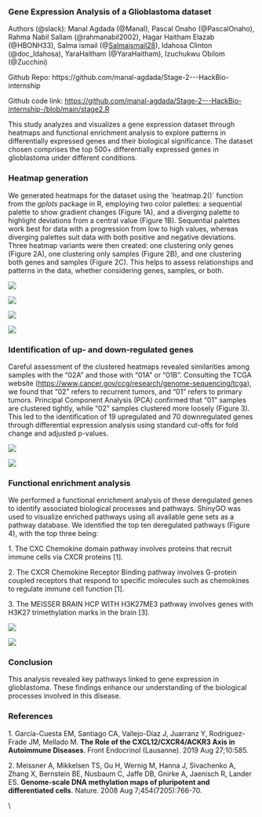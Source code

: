 <!--StartFragment-->


### **Gene Expression Analysis of a Glioblastoma dataset**

Authors (@slack): Manal Agdada (@Manal), Pascal Onaho (@PascalOnaho), Rahma Nabil Sallam (@rahmanabil2002), Hagar Haitham Elazab (@HBONH33), Salma ismail (@[Salmaismail28](https://hackbiointern-leo4437.slack.com/team/U07K2FNRY4A)), Idahosa Clinton (@doc\_Idahosa), YaraHaitham (@YaraHaitham), Izuchukwu Obilom (@Zucchini)

Github Repo: https\://github.com/manal-agdada/Stage-2---HackBio-internship

Github code link: <https://github.com/manal-agdada/Stage-2---HackBio-internship-/blob/main/stage2.R>

This study analyzes and visualizes a gene expression dataset through heatmaps and functional enrichment analysis to explore patterns in differentially expressed genes and their biological significance. The dataset chosen comprises the top 500+ differentially expressed genes in glioblastoma under different conditions.


### **Heatmap generation**

We generated heatmaps for the dataset using the \`heatmap.2()\` function from the _gplots_ package in R, employing two color palettes: a sequential palette to show gradient changes (Figure 1A), and a diverging palette to highlight deviations from a central value (Figure 1B). Sequential palettes work best for data with a progression from low to high values, whereas diverging palettes suit data with both positive and negative deviations. Three heatmap variants were then created: one clustering only genes (Figure 2A), one clustering only samples (Figure 2B), and one clustering both genes and samples (Figure 2C). This helps to assess relationships and patterns in the data, whether considering genes, samples, or both.

![](https://lh7-rt.googleusercontent.com/docsz/AD_4nXfDhqB3AZ_CJ8f6D9WWE0xXft1el4UeTPEckYJ6zqiGFFxwBHewCUYzu0iJSdvrnbDxuD9_igfD3SqEtv3YAB2p3r6k-exa8QHrQ5jbE0x_NuhKg7M2XPD70R65ILXJI9PJNCrzlsDHX60DMqUbYE-Zs74T?key=zicOZvtXSkbx22_fpayXbg)

![](https://lh7-rt.googleusercontent.com/docsz/AD_4nXdQjy5jGlIKqLAz7B8X-evuiHU6UEqNusnOA55H85OcAumAjr-ujzFy45orwQ9xYk5BzB9g3DpCWyguvhmvo2reKGHAUy4-tqc_hN6hsS_w5d06WEYzTnGeSb8GetDewg_LcWpFD3eI279heJxW0wyDdOBw?key=zicOZvtXSkbx22_fpayXbg)

![](https://lh7-rt.googleusercontent.com/docsz/AD_4nXei26jQcEC3m5Y3nu-Z9buoUQBhtNtFNEfTBNjvMvccVBfqB8_PVPnz4gQXTb5CBbmkVFChFCLfC55jsCfxuvzxrCFS8jfnvDMKp4kJweeb4CIxZAuWtwiiIYYpcEHSGFiMKWMxY8I90KOQWraW6h9CG2HV?key=zicOZvtXSkbx22_fpayXbg)

![](https://lh7-rt.googleusercontent.com/docsz/AD_4nXfiMyNdTD0JYKXeqBEdOGk1OPU7g1Ek3REkcarb5gKEogTe1dnY6MWefTU1hWUGMCgEKonuGyVA5sYs5ktIwJpuvZw8z9f14jC1Dnlb2LdSG-AnqbqYNhe5u59ZPjMQvHoF_evn2Tqoe8tTrfhfgyOLNEQ?key=zicOZvtXSkbx22_fpayXbg)


### **Identification of up- and down-regulated genes**

Careful assessment of the clustered heatmaps revealed similarities among samples with the “02A” and those with “01A” or “01B”. Consulting the TCGA website (<https://www.cancer.gov/ccg/research/genome-sequencing/tcga>), we found that “02” refers to recurrent tumors, and “01” refers to primary tumors. Principal Component Analysis (PCA) confirmed that “01” samples are clustered tightly, while “02” samples clustered more loosely (Figure 3). This led to the identification of 19 upregulated and 70 downregulated genes through differential expression analysis using standard cut-offs for fold change and adjusted p-values.

![](https://lh7-rt.googleusercontent.com/docsz/AD_4nXeQVSFiNFUpgrR1v6Q44d3Da9MJyUP2oUW50WrJ-tfgk3gUHAkFp3DnxCpGJ9F5RDhbp9zwJld346mAXqoOyw7uNtGPFr-S4r2vYQR2uTT5LDwfXieONjWI_QcTCy-Huq8pMEihaCJyiyPkuNT_7aDQS89K?key=zicOZvtXSkbx22_fpayXbg)

![](https://lh7-rt.googleusercontent.com/docsz/AD_4nXc4RnETK6bS2DiGjci0vKJlHbqLNCz6ivEwtzopK0VFNTliOn7eY2-iIBEurYQFVdpN_nccuYNhdC6361DNnw_RReBy_H8rGmgD1dhMctaZ-3bKeZIr0mmOb5LFnN2PupBTAtzxW9wwM6UxUoUa8NT4WxwX?key=zicOZvtXSkbx22_fpayXbg)


### **Functional enrichment analysis** 

We performed a functional enrichment analysis of these deregulated genes to identify associated biological processes and pathways. ShinyGO was used to visualize enriched pathways using all available gene sets as a pathway database. We identified the top ten deregulated pathways (Figure 4), with the top three being:

1\.  The CXC Chemokine domain pathway involves proteins that recruit immune cells via CXCR proteins \[1].

2\.  The CXCR Chemokine Receptor Binding pathway involves G-protein coupled receptors that respond to specific molecules such as chemokines to regulate immune cell function \[1].

3\.  The MEISSER BRAIN HCP WITH H3K27ME3 pathway involves genes with H3K27 trimethylation marks in the brain \[3].

![](https://lh7-rt.googleusercontent.com/docsz/AD_4nXecPAthq7Ur3knd27i_41tSaT16vAyBgR9shZJJYg5R88pE9Oa4TuSEJxgAVEFkOYYI5rgfEyDuQ1v7vIE5Pj6YakqW_DRyIxaavnC5ppUOrHuhwUrtB_NwkxoBjzxNwt7EboXHq5PqbtTmS_IYDcjK81fh?key=zicOZvtXSkbx22_fpayXbg)

![](https://lh7-rt.googleusercontent.com/docsz/AD_4nXczVWQF4PFgvX4EFv2uaf5vUY-IWRC8y3nwpZwQWZmSiZcbT35JDvMaQE1xn7LWCp3kqYo3kLUWaEuiYWijk3W8j2nY-0gSmXGHxIrY2rWibd3IyABE-9DNlTCKjzhtfa76m4dl6Ek84eJmuE201CMv9grG?key=zicOZvtXSkbx22_fpayXbg)


### **Conclusion**

This analysis revealed key pathways linked to gene expression in glioblastoma. These findings enhance our understanding of the biological processes involved in this disease.


### **References** 

1\. García-Cuesta EM, Santiago CA, Vallejo-Díaz J, Juarranz Y, Rodríguez-Frade JM, Mellado M. **The Role of the CXCL12/CXCR4/ACKR3 Axis in Autoimmune Diseases**. Front Endocrinol (Lausanne). 2019 Aug 27;10:585.

2\. Meissner A, Mikkelsen TS, Gu H, Wernig M, Hanna J, Sivachenko A, Zhang X, Bernstein BE, Nusbaum C, Jaffe DB, Gnirke A, Jaenisch R, Lander ES. **Genome-scale DNA methylation maps of pluripotent and differentiated cells**. Nature. 2008 Aug 7;454(7205):766-70. 

\


<!--EndFragment-->
